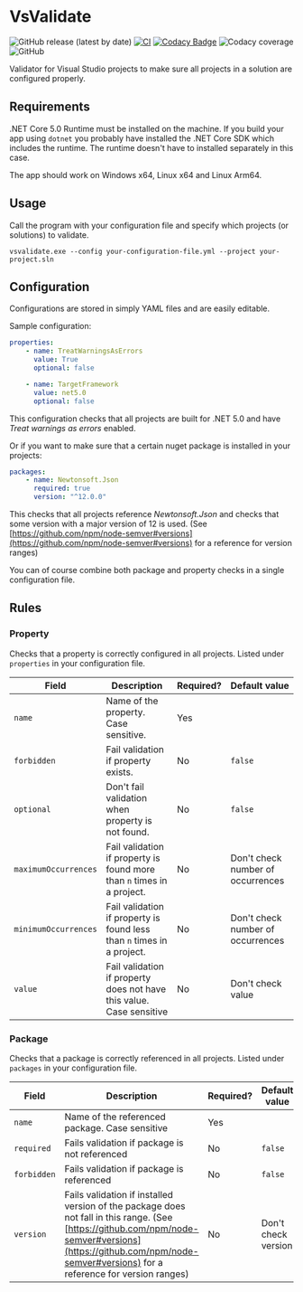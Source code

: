 # VsValidate
![GitHub release (latest by date)](https://img.shields.io/github/v/release/TheSylence/VsValidate)
[![CI](https://github.com/TheSylence/VsValidate/actions/workflows/Ci.yml/badge.svg?branch=main)](https://github.com/TheSylence/VsValidate/actions/workflows/Ci.yml)
[![Codacy Badge](https://app.codacy.com/project/badge/Grade/bbb3b3809fee449f8a0326a1de0e49ff)](https://www.codacy.com/gh/TheSylence/VsValidate/dashboard?utm_source=github.com&amp;utm_medium=referral&amp;utm_content=TheSylence/VsValidate&amp;utm_campaign=Badge_Grade)
![Codacy coverage](https://img.shields.io/codacy/coverage/bbb3b3809fee449f8a0326a1de0e49ff)
![GitHub](https://img.shields.io/github/license/TheSylence/VsValidate)

Validator for Visual Studio projects to make sure all projects in a solution are configured properly.

## Requirements
.NET Core 5.0 Runtime must be installed on the machine.
If you build your app using `dotnet` you probably have installed the .NET Core SDK which includes the runtime.
The runtime doesn't have to installed separately in this case.

The app should work on Windows x64, Linux x64 and Linux Arm64.

## Usage
Call the program with your configuration file and specify which projects (or solutions) to validate.

`vsvalidate.exe --config your-configuration-file.yml --project your-project.sln`

## Configuration
Configurations are stored in simply YAML files and are easily editable.

Sample configuration:
```yml
properties:
    - name: TreatWarningsAsErrors
      value: True
      optional: false

    - name: TargetFramework
      value: net5.0
      optional: false
```

This configuration checks that all projects are built for .NET 5.0 and have *Treat warnings as errors* enabled.

Or if you want to make sure that a certain nuget package is installed in your projects:
```yml
packages:
    - name: Newtonsoft.Json
      required: true
      version: "^12.0.0"
```
This checks that all projects reference *Newtonsoft.Json* and checks that some version with a major version of 12 is used.
(See [https://github.com/npm/node-semver#versions](https://github.com/npm/node-semver#versions) for a reference for version ranges)

You can of course combine both package and property checks in a single configuration file.

## Rules

### Property
Checks that a property is correctly configured in all projects. Listed under `properties` in your configuration file.

| Field | Description | Required? | Default value |
|---|---|---|---|
| `name` | Name of the property. Case sensitive. | Yes | |
| `forbidden` | Fail validation if property exists. | No | `false` |
| `optional` | Don't fail validation when property is not found. | No | `false` |
| `maximumOccurrences` | Fail validation if property is found more than `n` times in a project. | No | Don't check number of occurrences |
| `minimumOccurrences` | Fail validation if property is found less than `n` times in a project. | No | Don't check number of occurrences |
| `value` | Fail validation if property does not have this value. Case sensitive | No | Don't check value |

### Package
Checks that a package is correctly referenced in all projects. Listed under `packages` in your configuration file.

| Field | Description | Required? | Default value |
|---|---|---|---|
| `name` | Name of the referenced package. Case sensitive | Yes | |
| `required` | Fails validation if package is not referenced | No | `false` |
| `forbidden` | Fails validation if package is referenced | No | `false` |
| `version` | Fails validation if installed version of the package does not fall in this range. (See [https://github.com/npm/node-semver#versions](https://github.com/npm/node-semver#versions) for a reference for version ranges) | No | Don't check version | 